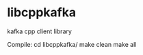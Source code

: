 libcppkafka
=============
kafka cpp client library

Compile:
 cd libcppkafka/
 make clean
 make all
